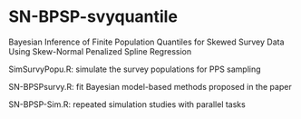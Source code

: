 # SN-BPSP-svyquantile
Bayesian Inference of Finite Population Quantiles for Skewed Survey Data Using Skew-Normal Penalized Spline Regression

SimSurvyPopu.R: simulate the survey populations for PPS sampling

SN-BPSPsurvy.R: fit Bayesian model-based methods proposed in the paper

SN-BPSP-Sim.R: repeated simulation studies with parallel tasks
